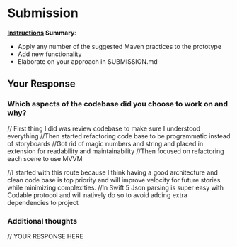 # Submission

**[Instructions](./INSTRUCTIONS.md) Summary**:
* Apply any number of the suggested Maven practices to the prototype 
* Add new functionality
* Elaborate on your approach in SUBMISSION.md

## Your Response

### Which aspects of the codebase did you choose to work on and why?

// First thing I did was review codebase to make sure I understood everything
//Then started refactoring code base to be programmatic instead of storyboards
//Got rid of magic numbers and string and placed in extension for readability and maintainability
//Then focused on refactoring each scene to use MVVM

//I started with this route because I think having a good architecture and clean code base is top priority and will improve velocity for future stories while minimizing complexities.
//In Swift 5 Json parsing is super easy with Codable protocol and will natively do so to avoid adding extra dependencies to project

### Additional thoughts

// YOUR RESPONSE HERE
